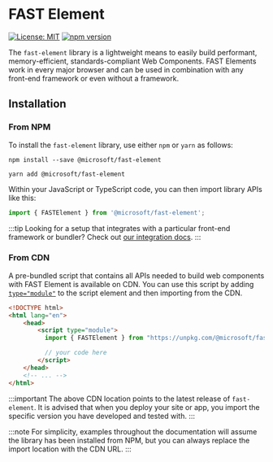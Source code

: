 # FAST Element

[![License: MIT](https://img.shields.io/badge/License-MIT-yellow.svg)](https://opensource.org/licenses/MIT)
[![npm version](https://badge.fury.io/js/%40microsoft%2Ffast-element.svg)](https://badge.fury.io/js/%40microsoft%2Ffast-element)

The `fast-element` library is a lightweight means to easily build performant, memory-efficient, standards-compliant Web Components. FAST Elements work in every major browser and can be used in combination with any front-end framework or even without a framework.

## Installation

### From NPM

To install the `fast-element` library, use either `npm` or `yarn` as follows:

```shell
npm install --save @microsoft/fast-element
```

```shell
yarn add @microsoft/fast-element
```

Within your JavaScript or TypeScript code, you can then import library APIs like this:

```ts
import { FASTElement } from '@microsoft/fast-element';
```

:::tip
Looking for a setup that integrates with a particular front-end framework or bundler? Check out [our integration docs](http://fast.design/docs/integrations/introduction).
:::

### From CDN

A pre-bundled script that contains all APIs needed to build web components with FAST Element is available on CDN. You can use this script by adding [`type="module"`](https://developer.mozilla.org/en-US/docs/Web/JavaScript/Guide/Modules) to the script element and then importing from the CDN.

```html
<!DOCTYPE html>
<html lang="en">
    <head>
        <script type="module">
          import { FASTElement } from "https://unpkg.com/@microsoft/fast-element";

          // your code here
        </script>
    </head>
    <!-- ... -->
</html>
```

:::important
The above CDN location points to the latest release of `fast-element`. It is advised that when you deploy your site or app, you import the specific version you have developed and tested with.
:::

:::note
For simplicity, examples throughout the documentation will assume the library has been installed from NPM, but you can always replace the import location with the CDN URL.
:::